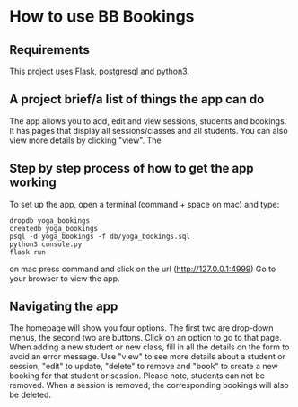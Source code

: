 # How to use BB Bookings

## Requirements
This project uses Flask, postgresql and python3.

## A project brief/a list of things the app can do
The app allows you to add, edit and view sessions, students and bookings. It has pages that display all sessions/classes and all students. You can also view more details by clicking "view". The 

## Step by step process of how to get the app working
To set up the app, open a terminal (command + space on mac) and type:
 ```
dropdb yoga_bookings
createdb yoga_bookings
psql -d yoga_bookings -f db/yoga_bookings.sql
python3 console.py
flask run
```
on mac press command and click on the url (http://127.0.0.1:4999)
Go to your browser to view the app.

## Navigating the app
The homepage will show you four options. The first two are drop-down menus, the second two are buttons. Click on an option to go to that page. When adding a new student or new class, fill in all the details on the form to avoid an error message. Use "view" to see more details about a student or session, "edit" to update, "delete" to remove and "book" to create a new booking for that student or session. Please note, students can not be removed. When a session is removed, the corresponding bookings will also be deleted. 
